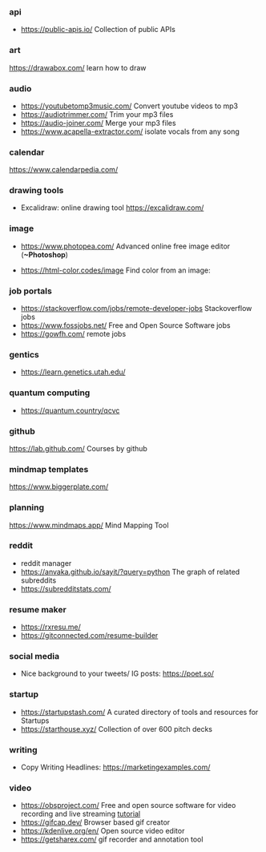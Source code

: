 ### api
* https://public-apis.io/ Collection of public APIs

### art
https://drawabox.com/ learn how to draw

### audio

* https://youtubetomp3music.com/ Convert youtube videos to mp3
* https://audiotrimmer.com/ Trim your mp3 files
* https://audio-joiner.com/ Merge your mp3 files
* https://www.acapella-extractor.com/ isolate vocals from any song

### calendar
https://www.calendarpedia.com/

### drawing tools
- Excalidraw: online drawing tool https://excalidraw.com/

### image
* https://www.photopea.com/ Advanced online free image editor (**~Photoshop**)
- https://html-color.codes/image Find color from an image: 

### job portals
* https://stackoverflow.com/jobs/remote-developer-jobs Stackoverflow jobs
* https://www.fossjobs.net/ Free and Open Source Software jobs
* https://gowfh.com/ remote jobs

### gentics
* https://learn.genetics.utah.edu/ 

### quantum computing
* https://quantum.country/qcvc

### github
https://lab.github.com/  Courses by github

### mindmap templates
https://www.biggerplate.com/

### planning
https://www.mindmaps.app/ Mind Mapping Tool

### reddit
- reddit manager 
- https://anvaka.github.io/sayit/?query=python The graph of related subreddits
- https://subredditstats.com/ 

### resume maker
* https://rxresu.me/ 
* https://gitconnected.com/resume-builder

### social media
- Nice background to your tweets/ IG posts: https://poet.so/

### startup
* https://startupstash.com/ A curated directory of tools and resources for Startups
* https://starthouse.xyz/ Collection of over 600 pitch decks

### writing
- Copy Writing Headlines: https://marketingexamples.com/


### video
* https://obsproject.com/ Free and open source software for video recording and live streaming [tutorial](https://youtu.be/DTk99mHDX_I)
* https://gifcap.dev/ Browser based gif creator
* https://kdenlive.org/en/ Open source video editor
* https://getsharex.com/ gif recorder and annotation tool
